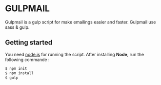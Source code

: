 # GULPMAIL
Gulpmail is a gulp script for make emailings easier and faster. Gulpmail use sass & gulp.

## Getting started
You need [node.js](http://nodejs.org) for running the script. After installing **Node**, run the following commande :

```bash
$ npm init
$ npm install
$ gulp
```
